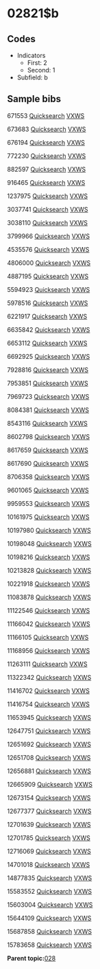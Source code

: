 # 02821$b

## Codes

-   Indicators
    -   First: 2
    -   Second: 1
-   Subfield: b

## Sample bibs

671553 [Quicksearch](https://search.library.yale.edu/catalog/671553) [VXWS](http://prodorbis.library.yale.edu:7014/vxws/GetHoldingsService?bibId=671553)

673683 [Quicksearch](https://search.library.yale.edu/catalog/673683) [VXWS](http://prodorbis.library.yale.edu:7014/vxws/GetHoldingsService?bibId=673683)

676194 [Quicksearch](https://search.library.yale.edu/catalog/676194) [VXWS](http://prodorbis.library.yale.edu:7014/vxws/GetHoldingsService?bibId=676194)

772230 [Quicksearch](https://search.library.yale.edu/catalog/772230) [VXWS](http://prodorbis.library.yale.edu:7014/vxws/GetHoldingsService?bibId=772230)

882597 [Quicksearch](https://search.library.yale.edu/catalog/882597) [VXWS](http://prodorbis.library.yale.edu:7014/vxws/GetHoldingsService?bibId=882597)

916465 [Quicksearch](https://search.library.yale.edu/catalog/916465) [VXWS](http://prodorbis.library.yale.edu:7014/vxws/GetHoldingsService?bibId=916465)

1237975 [Quicksearch](https://search.library.yale.edu/catalog/1237975) [VXWS](http://prodorbis.library.yale.edu:7014/vxws/GetHoldingsService?bibId=1237975)

3037741 [Quicksearch](https://search.library.yale.edu/catalog/3037741) [VXWS](http://prodorbis.library.yale.edu:7014/vxws/GetHoldingsService?bibId=3037741)

3038110 [Quicksearch](https://search.library.yale.edu/catalog/3038110) [VXWS](http://prodorbis.library.yale.edu:7014/vxws/GetHoldingsService?bibId=3038110)

3799966 [Quicksearch](https://search.library.yale.edu/catalog/3799966) [VXWS](http://prodorbis.library.yale.edu:7014/vxws/GetHoldingsService?bibId=3799966)

4535576 [Quicksearch](https://search.library.yale.edu/catalog/4535576) [VXWS](http://prodorbis.library.yale.edu:7014/vxws/GetHoldingsService?bibId=4535576)

4806000 [Quicksearch](https://search.library.yale.edu/catalog/4806000) [VXWS](http://prodorbis.library.yale.edu:7014/vxws/GetHoldingsService?bibId=4806000)

4887195 [Quicksearch](https://search.library.yale.edu/catalog/4887195) [VXWS](http://prodorbis.library.yale.edu:7014/vxws/GetHoldingsService?bibId=4887195)

5594923 [Quicksearch](https://search.library.yale.edu/catalog/5594923) [VXWS](http://prodorbis.library.yale.edu:7014/vxws/GetHoldingsService?bibId=5594923)

5978516 [Quicksearch](https://search.library.yale.edu/catalog/5978516) [VXWS](http://prodorbis.library.yale.edu:7014/vxws/GetHoldingsService?bibId=5978516)

6221917 [Quicksearch](https://search.library.yale.edu/catalog/6221917) [VXWS](http://prodorbis.library.yale.edu:7014/vxws/GetHoldingsService?bibId=6221917)

6635842 [Quicksearch](https://search.library.yale.edu/catalog/6635842) [VXWS](http://prodorbis.library.yale.edu:7014/vxws/GetHoldingsService?bibId=6635842)

6653112 [Quicksearch](https://search.library.yale.edu/catalog/6653112) [VXWS](http://prodorbis.library.yale.edu:7014/vxws/GetHoldingsService?bibId=6653112)

6692925 [Quicksearch](https://search.library.yale.edu/catalog/6692925) [VXWS](http://prodorbis.library.yale.edu:7014/vxws/GetHoldingsService?bibId=6692925)

7928816 [Quicksearch](https://search.library.yale.edu/catalog/7928816) [VXWS](http://prodorbis.library.yale.edu:7014/vxws/GetHoldingsService?bibId=7928816)

7953851 [Quicksearch](https://search.library.yale.edu/catalog/7953851) [VXWS](http://prodorbis.library.yale.edu:7014/vxws/GetHoldingsService?bibId=7953851)

7969723 [Quicksearch](https://search.library.yale.edu/catalog/7969723) [VXWS](http://prodorbis.library.yale.edu:7014/vxws/GetHoldingsService?bibId=7969723)

8084381 [Quicksearch](https://search.library.yale.edu/catalog/8084381) [VXWS](http://prodorbis.library.yale.edu:7014/vxws/GetHoldingsService?bibId=8084381)

8543116 [Quicksearch](https://search.library.yale.edu/catalog/8543116) [VXWS](http://prodorbis.library.yale.edu:7014/vxws/GetHoldingsService?bibId=8543116)

8602798 [Quicksearch](https://search.library.yale.edu/catalog/8602798) [VXWS](http://prodorbis.library.yale.edu:7014/vxws/GetHoldingsService?bibId=8602798)

8617659 [Quicksearch](https://search.library.yale.edu/catalog/8617659) [VXWS](http://prodorbis.library.yale.edu:7014/vxws/GetHoldingsService?bibId=8617659)

8617690 [Quicksearch](https://search.library.yale.edu/catalog/8617690) [VXWS](http://prodorbis.library.yale.edu:7014/vxws/GetHoldingsService?bibId=8617690)

8706358 [Quicksearch](https://search.library.yale.edu/catalog/8706358) [VXWS](http://prodorbis.library.yale.edu:7014/vxws/GetHoldingsService?bibId=8706358)

9601065 [Quicksearch](https://search.library.yale.edu/catalog/9601065) [VXWS](http://prodorbis.library.yale.edu:7014/vxws/GetHoldingsService?bibId=9601065)

9959553 [Quicksearch](https://search.library.yale.edu/catalog/9959553) [VXWS](http://prodorbis.library.yale.edu:7014/vxws/GetHoldingsService?bibId=9959553)

10161975 [Quicksearch](https://search.library.yale.edu/catalog/10161975) [VXWS](http://prodorbis.library.yale.edu:7014/vxws/GetHoldingsService?bibId=10161975)

10197980 [Quicksearch](https://search.library.yale.edu/catalog/10197980) [VXWS](http://prodorbis.library.yale.edu:7014/vxws/GetHoldingsService?bibId=10197980)

10198048 [Quicksearch](https://search.library.yale.edu/catalog/10198048) [VXWS](http://prodorbis.library.yale.edu:7014/vxws/GetHoldingsService?bibId=10198048)

10198216 [Quicksearch](https://search.library.yale.edu/catalog/10198216) [VXWS](http://prodorbis.library.yale.edu:7014/vxws/GetHoldingsService?bibId=10198216)

10213828 [Quicksearch](https://search.library.yale.edu/catalog/10213828) [VXWS](http://prodorbis.library.yale.edu:7014/vxws/GetHoldingsService?bibId=10213828)

10221918 [Quicksearch](https://search.library.yale.edu/catalog/10221918) [VXWS](http://prodorbis.library.yale.edu:7014/vxws/GetHoldingsService?bibId=10221918)

11083878 [Quicksearch](https://search.library.yale.edu/catalog/11083878) [VXWS](http://prodorbis.library.yale.edu:7014/vxws/GetHoldingsService?bibId=11083878)

11122546 [Quicksearch](https://search.library.yale.edu/catalog/11122546) [VXWS](http://prodorbis.library.yale.edu:7014/vxws/GetHoldingsService?bibId=11122546)

11166042 [Quicksearch](https://search.library.yale.edu/catalog/11166042) [VXWS](http://prodorbis.library.yale.edu:7014/vxws/GetHoldingsService?bibId=11166042)

11166105 [Quicksearch](https://search.library.yale.edu/catalog/11166105) [VXWS](http://prodorbis.library.yale.edu:7014/vxws/GetHoldingsService?bibId=11166105)

11168956 [Quicksearch](https://search.library.yale.edu/catalog/11168956) [VXWS](http://prodorbis.library.yale.edu:7014/vxws/GetHoldingsService?bibId=11168956)

11263111 [Quicksearch](https://search.library.yale.edu/catalog/11263111) [VXWS](http://prodorbis.library.yale.edu:7014/vxws/GetHoldingsService?bibId=11263111)

11322342 [Quicksearch](https://search.library.yale.edu/catalog/11322342) [VXWS](http://prodorbis.library.yale.edu:7014/vxws/GetHoldingsService?bibId=11322342)

11416702 [Quicksearch](https://search.library.yale.edu/catalog/11416702) [VXWS](http://prodorbis.library.yale.edu:7014/vxws/GetHoldingsService?bibId=11416702)

11416754 [Quicksearch](https://search.library.yale.edu/catalog/11416754) [VXWS](http://prodorbis.library.yale.edu:7014/vxws/GetHoldingsService?bibId=11416754)

11653945 [Quicksearch](https://search.library.yale.edu/catalog/11653945) [VXWS](http://prodorbis.library.yale.edu:7014/vxws/GetHoldingsService?bibId=11653945)

12647751 [Quicksearch](https://search.library.yale.edu/catalog/12647751) [VXWS](http://prodorbis.library.yale.edu:7014/vxws/GetHoldingsService?bibId=12647751)

12651692 [Quicksearch](https://search.library.yale.edu/catalog/12651692) [VXWS](http://prodorbis.library.yale.edu:7014/vxws/GetHoldingsService?bibId=12651692)

12651708 [Quicksearch](https://search.library.yale.edu/catalog/12651708) [VXWS](http://prodorbis.library.yale.edu:7014/vxws/GetHoldingsService?bibId=12651708)

12656881 [Quicksearch](https://search.library.yale.edu/catalog/12656881) [VXWS](http://prodorbis.library.yale.edu:7014/vxws/GetHoldingsService?bibId=12656881)

12665909 [Quicksearch](https://search.library.yale.edu/catalog/12665909) [VXWS](http://prodorbis.library.yale.edu:7014/vxws/GetHoldingsService?bibId=12665909)

12673154 [Quicksearch](https://search.library.yale.edu/catalog/12673154) [VXWS](http://prodorbis.library.yale.edu:7014/vxws/GetHoldingsService?bibId=12673154)

12677377 [Quicksearch](https://search.library.yale.edu/catalog/12677377) [VXWS](http://prodorbis.library.yale.edu:7014/vxws/GetHoldingsService?bibId=12677377)

12701639 [Quicksearch](https://search.library.yale.edu/catalog/12701639) [VXWS](http://prodorbis.library.yale.edu:7014/vxws/GetHoldingsService?bibId=12701639)

12701785 [Quicksearch](https://search.library.yale.edu/catalog/12701785) [VXWS](http://prodorbis.library.yale.edu:7014/vxws/GetHoldingsService?bibId=12701785)

12716069 [Quicksearch](https://search.library.yale.edu/catalog/12716069) [VXWS](http://prodorbis.library.yale.edu:7014/vxws/GetHoldingsService?bibId=12716069)

14701018 [Quicksearch](https://search.library.yale.edu/catalog/14701018) [VXWS](http://prodorbis.library.yale.edu:7014/vxws/GetHoldingsService?bibId=14701018)

14877835 [Quicksearch](https://search.library.yale.edu/catalog/14877835) [VXWS](http://prodorbis.library.yale.edu:7014/vxws/GetHoldingsService?bibId=14877835)

15583552 [Quicksearch](https://search.library.yale.edu/catalog/15583552) [VXWS](http://prodorbis.library.yale.edu:7014/vxws/GetHoldingsService?bibId=15583552)

15603004 [Quicksearch](https://search.library.yale.edu/catalog/15603004) [VXWS](http://prodorbis.library.yale.edu:7014/vxws/GetHoldingsService?bibId=15603004)

15644109 [Quicksearch](https://search.library.yale.edu/catalog/15644109) [VXWS](http://prodorbis.library.yale.edu:7014/vxws/GetHoldingsService?bibId=15644109)

15687858 [Quicksearch](https://search.library.yale.edu/catalog/15687858) [VXWS](http://prodorbis.library.yale.edu:7014/vxws/GetHoldingsService?bibId=15687858)

15783658 [Quicksearch](https://search.library.yale.edu/catalog/15783658) [VXWS](http://prodorbis.library.yale.edu:7014/vxws/GetHoldingsService?bibId=15783658)

**Parent topic:**[028](../../tags/028/028.md)


